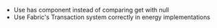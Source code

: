 - Use has component instead of comparing get with null
- Use Fabric's Transaction system correctly in energy implementations